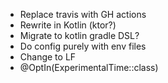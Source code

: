 - Replace travis with GH actions
- Rewrite in Kotlin (ktor?)
- Migrate to kotlin gradle DSL?
- Do config purely with env files
- Change to LF
- @OptIn(ExperimentalTime::class)
